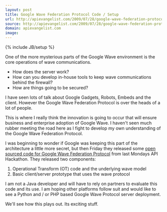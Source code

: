```yaml
---
layout: post
title: Google Wave Federation Protocol Code / Setup
url: http://apievangelist.com/2009/07/28/google-wave-federation-protocol-code-setup/
source: http://apievangelist.com/2009/07/28/google-wave-federation-protocol-code-setup/
domain: apievangelist.com
image: 
---
```

{% include JB/setup %}<p>One of the more mysterious parts of the Google Wave environment is the core operations of wave communications.
<ul class="mainlist">
	<li>How does the server work?</li>
	<li>How can you develop in-house tools to keep wave communications behind the firewall?</li>
	<li>How are things going to be secured?</li>
</ul>
I have seen lots of talk about Google Gadgets, Robots, Embeds and the client. However the Google Wave Federation Protocol is over the heads of a lot of people.<p></p>
This is where I really think the innovation is going to occur that will ensure business and enterprise adoption of Google Wave. I haven't seen much rubber meeting the road here as I fight to develop my own understanding of the Google Wave Federation Protocol.<p></p>
I was beginning to wonder if Google was keeping this part of the architecture a little more secret, but then Friday they released some <a href="http://googlewavedev.blogspot.com/2009/07/google-wave-federation-protocol-and.html">open sourced code for Google Wave Federation Protocol</a> from last Mondays API Hackathon. They released two components:
<ol class="mainlist">
	<li> Operational Transform (OT) code and the underlying wave model</li>
	<li>Basic client/server prototype that uses the wave protocol</li>
</ol>
I am not a Java developer and will have to rely on partners to evaluate this code and its use. I am hoping other platforms follow suit and would like to see a Python and / or PHP based Google Wave Protocol server deployment.<p></p>
We'll see how this plays out. Its exciting stuff.<p></p>
<input id="gwProxy" type="hidden"><!--Session data--></input><input id="jsProxy" onclick="jsCall();" type="hidden" /></p>
